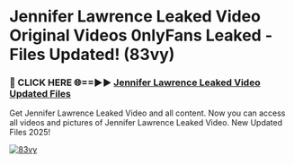 # Jennifer Lawrence Leaked Video Original Videos 0nlyFans Leaked - Files Updated! (83vy)

<h3>🔴 CLICK HERE 🌐==►► <a href="https://tinyurl.com/2jnfzry5" rel="nofollow">Jennifer Lawrence Leaked Video Updated Files</a></h3>

Get Jennifer Lawrence Leaked Video and all content. Now you can access all videos and pictures of Jennifer Lawrence Leaked Video. New Updated Files 2025!

[![83vy](https://i.imgur.com/GyGTBgg.gif)](https://tinyurl.com/2jnfzry5)
